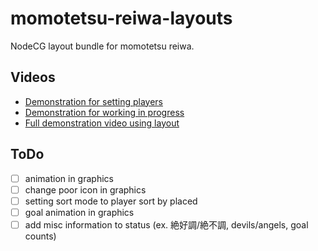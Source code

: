 # momotetsu-reiwa-layouts
NodeCG layout bundle for momotetsu reiwa.

## Videos

- [Demonstration for setting players](https://youtu.be/fJg_y5KNTz0)
- [Demonstration for working in progress](https://youtu.be/oLiyRxi-FAw)
- [Full demonstration video using layout](https://youtu.be/xZSHl_2tEtA)

## ToDo

- [ ] animation in graphics
- [ ] change poor icon in graphics
- [ ] setting sort mode to player sort by placed
- [ ] goal animation in graphics
- [ ] add misc information to status (ex. 絶好調/絶不調, devils/angels, goal counts)
